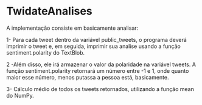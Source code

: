 # TwidateAnalises

A implementação consiste em basicamente analisar:
 
 1- Para cada tweet dentro da variável public_tweets, o programa deverá imprimir o tweet e, em seguida, imprimir sua analise usando a função sentiment.polarity do TextBlob.
 
 2 -Além disso, ele irá armazenar o valor da polaridade na variável tweets. A função sentiment.polarity retornará um número entre -1 e 1, onde quanto maior esse número, menos putassa a pessoa está, basicamente.

 3- Cálculo médio de todos os tweets retornados, utilizando a função mean do NumPy.
